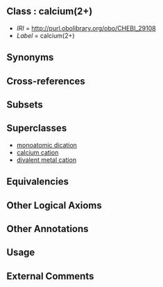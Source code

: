 
## Class : calcium(2+)

 * *IRI* = http://purl.obolibrary.org/obo/CHEBI_29108
 * *Label* = calcium(2+)

## Synonyms


## Cross-references


## Subsets


## Superclasses

 * [monoatomic dication](../../CHEBI/12/CHEBI_30412.md)
 * [calcium cation](../../CHEBI/23/CHEBI_39123.md)
 * [divalent metal cation](../../CHEBI/40/CHEBI_60240.md)

## Equivalencies


## Other Logical Axioms


## Other Annotations


## Usage


## External Comments

